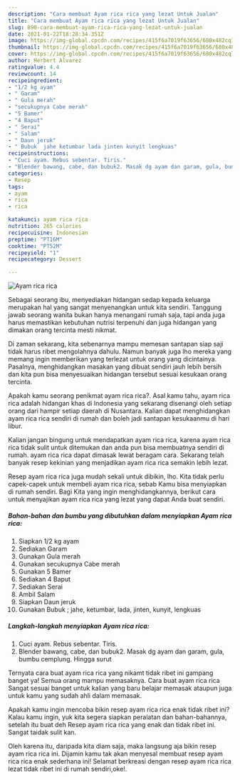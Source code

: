 ```yaml
---
description: "Cara membuat Ayam rica rica yang lezat Untuk Jualan"
title: "Cara membuat Ayam rica rica yang lezat Untuk Jualan"
slug: 890-cara-membuat-ayam-rica-rica-yang-lezat-untuk-jualan
date: 2021-01-22T18:28:34.351Z
image: https://img-global.cpcdn.com/recipes/415f6a7019f63656/680x482cq70/ayam-rica-rica-foto-resep-utama.jpg
thumbnail: https://img-global.cpcdn.com/recipes/415f6a7019f63656/680x482cq70/ayam-rica-rica-foto-resep-utama.jpg
cover: https://img-global.cpcdn.com/recipes/415f6a7019f63656/680x482cq70/ayam-rica-rica-foto-resep-utama.jpg
author: Herbert Alvarez
ratingvalue: 4.4
reviewcount: 14
recipeingredient:
- "1/2 kg ayam"
- " Garam"
- " Gula merah"
- "secukupnya Cabe merah"
- "5 Bamer"
- "4 Baput"
- " Serai"
- " Salam"
- " Daun jeruk"
- " Bubuk  jahe ketumbar lada jinten kunyit lengkuas"
recipeinstructions:
- "Cuci ayam. Rebus sebentar. Tiris."
- "Blender bawang, cabe, dan bubuk2. Masak dg ayam dan garam, gula, bumbu cemplung. Hingga surut"
categories:
- Resep
tags:
- ayam
- rica
- rica

katakunci: ayam rica rica 
nutrition: 265 calories
recipecuisine: Indonesian
preptime: "PT16M"
cooktime: "PT52M"
recipeyield: "1"
recipecategory: Dessert

---
```



![Ayam rica rica](https://img-global.cpcdn.com/recipes/415f6a7019f63656/680x482cq70/ayam-rica-rica-foto-resep-utama.jpg)

Sebagai seorang ibu, menyediakan hidangan sedap kepada keluarga merupakan hal yang sangat menyenangkan untuk kita sendiri. Tanggung jawab seorang  wanita bukan hanya menangani rumah saja, tapi anda juga harus memastikan kebutuhan nutrisi terpenuhi dan juga hidangan yang dimakan orang tercinta mesti nikmat.

Di zaman  sekarang, kita sebenarnya mampu memesan santapan siap saji tidak harus ribet mengolahnya dahulu. Namun banyak juga lho mereka yang memang ingin memberikan yang terlezat untuk orang yang dicintainya. Pasalnya, menghidangkan masakan yang dibuat sendiri jauh lebih bersih dan kita pun bisa menyesuaikan hidangan tersebut sesuai kesukaan orang tercinta. 



Apakah kamu seorang penikmat ayam rica rica?. Asal kamu tahu, ayam rica rica adalah hidangan khas di Indonesia yang sekarang disenangi oleh setiap orang dari hampir setiap daerah di Nusantara. Kalian dapat menghidangkan ayam rica rica sendiri di rumah dan boleh jadi santapan kesukaanmu di hari libur.

Kalian jangan bingung untuk mendapatkan ayam rica rica, karena ayam rica rica tidak sulit untuk ditemukan dan anda pun bisa membuatnya sendiri di rumah. ayam rica rica dapat dimasak lewat beragam cara. Sekarang telah banyak resep kekinian yang menjadikan ayam rica rica semakin lebih lezat.

Resep ayam rica rica juga mudah sekali untuk dibikin, lho. Kita tidak perlu capek-capek untuk membeli ayam rica rica, sebab Kamu bisa menyiapkan di rumah sendiri. Bagi Kita yang ingin menghidangkannya, berikut cara untuk menyajikan ayam rica rica yang lezat yang dapat Anda buat sendiri.

<!--inarticleads1-->

##### Bahan-bahan dan bumbu yang dibutuhkan dalam menyiapkan Ayam rica rica:

1. Siapkan 1/2 kg ayam
1. Sediakan  Garam
1. Gunakan  Gula merah
1. Gunakan secukupnya Cabe merah
1. Gunakan 5 Bamer
1. Sediakan 4 Baput
1. Sediakan  Serai
1. Ambil  Salam
1. Siapkan  Daun jeruk
1. Gunakan  Bubuk ; jahe, ketumbar, lada, jinten, kunyit, lengkuas




<!--inarticleads2-->

##### Langkah-langkah menyiapkan Ayam rica rica:

1. Cuci ayam. Rebus sebentar. Tiris.
1. Blender bawang, cabe, dan bubuk2. Masak dg ayam dan garam, gula, bumbu cemplung. Hingga surut




Ternyata cara buat ayam rica rica yang nikamt tidak ribet ini gampang banget ya! Semua orang mampu memasaknya. Cara buat ayam rica rica Sangat sesuai banget untuk kalian yang baru belajar memasak ataupun juga untuk kamu yang sudah ahli dalam memasak.

Apakah kamu ingin mencoba bikin resep ayam rica rica enak tidak ribet ini? Kalau kamu ingin, yuk kita segera siapkan peralatan dan bahan-bahannya, setelah itu buat deh Resep ayam rica rica yang enak dan tidak ribet ini. Sangat taidak sulit kan. 

Oleh karena itu, daripada kita diam saja, maka langsung aja bikin resep ayam rica rica ini. Dijamin kamu tak akan menyesal membuat resep ayam rica rica enak sederhana ini! Selamat berkreasi dengan resep ayam rica rica lezat tidak ribet ini di rumah sendiri,oke!.

